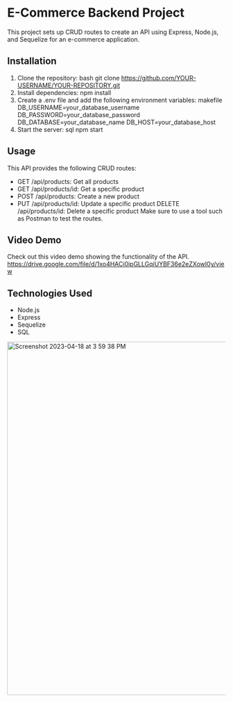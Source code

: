 # E-Commerce Backend Project

This project sets up CRUD routes to create an API using Express, Node.js, and Sequelize for an e-commerce application.

## Installation

1. Clone the repository:
   bash
   git clone https://github.com/YOUR-USERNAME/YOUR-REPOSITORY.git
2. Install dependencies:
   npm install
3. Create a .env file and add the following environment variables:
   makefile
   DB_USERNAME=your_database_username
   DB_PASSWORD=your_database_password
   DB_DATABASE=your_database_name
   DB_HOST=your_database_host
4. Start the server:
   sql
   npm start

## Usage

This API provides the following CRUD routes:

- GET /api/products: Get all products
- GET /api/products/id: Get a specific product
- POST /api/products: Create a new product
- PUT /api/products/id: Update a specific product
  DELETE /api/products/id: Delete a specific product
  Make sure to use a tool such as Postman to test the routes.

## Video Demo

Check out this video demo showing the functionality of the API.
https://drive.google.com/file/d/1xo4HACi0ipGLLGqiUYBF36e2eZXowI0y/view

## Technologies Used

- Node.js
- Express
- Sequelize
- SQL

<img width="815" alt="Screenshot 2023-04-18 at 3 59 38 PM" src="https://user-images.githubusercontent.com/108595129/232922916-26e8171f-f509-40ef-955d-0d3e4ef1461f.png">

